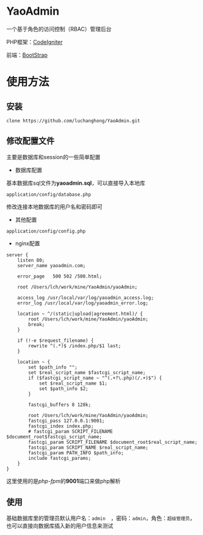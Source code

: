 # YaoAdmin
一个基于角色的访问控制（RBAC）管理后台

PHP框架：[CodeIgniter](https://github.com/bcit-ci/CodeIgniter)

前端：[BootStrap](http://www.bootcss.com/)

# 使用方法

## 安装

```
clone https://github.com/luchanghong/YaoAdmin.git
```

## 修改配置文件

主要是数据库和session的一些简单配置

- 数据库配置

基本数据库sql文件为**yaoadmin.sql**，可以直接导入本地库

```
application/config/database.php
```
修改连接本地数据库的用户名和密码即可

- 其他配置

```
application/config/config.php
```

- nginx配置


```
server {
    listen 80;
    server_name yaoadmin.com;

    error_page   500 502 /500.html;

    root /Users/lch/work/mine/YaoAdmin/yaoAdmin;

    access_log /usr/local/var/log/yaoadmin_access.log;
    error_log /usr/local/var/log/yaoadmin_error.log;

    location ~ ^/(static|upload|agreement.html)/ {
        root /Users/lch/work/mine/YaoAdmin/yaoAdmin;
        break;
    }

    if (!-e $request_filename) {
        rewrite ^(.*)$ /index.php/$1 last;
    }

    location ~ {
        set $path_info "";
        set $real_script_name $fastcgi_script_name;
        if ($fastcgi_script_name ~ "^(.+?\.php)(/.+)$") {
            set $real_script_name $1;
            set $path_info $2;
        }

        fastcgi_buffers 8 128k;

        root /Users/lch/work/mine/YaoAdmin/yaoAdmin;
        fastcgi_pass 127.0.0.1:9001;
        fastcgi_index index.php;
        # fastcgi_param SCRIPT_FILENAME $document_root$fastcgi_script_name;
        fastcgi_param SCRIPT_FILENAME $document_root$real_script_name;
        fastcgi_param SCRIPT_NAME $real_script_name;
        fastcgi_param PATH_INFO $path_info;
        include fastcgi_params;
    }
}
```

这里使用的是*php-fpm*的**9001**端口来做php解析

## 使用

基础数据库里的管理员默认用户名：`admin	`，密码：`admin`，角色：`超级管理员`，也可以直接向数据库插入新的用户信息来测试
